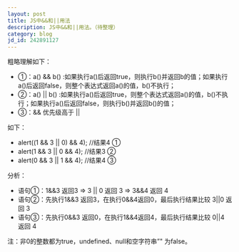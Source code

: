 ```yaml
---
layout: post
title: JS中&&和||用法
description: JS中&&和||用法。（待整理）
category: blog
jd_id: 242891127
---
```



粗略理解如下：

 - ①：a() && b()
   :如果执行a()后返回true，则执行b()并返回b的值；如果执行a()后返回false，则整个表达式返回a()的值，b()不执行；
 - ②：a() || b()
   :如果执行a()后返回true，则整个表达式返回a()的值，b()不执行；如果执行a()后返回false，则执行b()并返回b()的值；
 - ③：&& 优先级高于 ||

 
如下：　　

 - alert((1 && 3 || 0) && 4); //结果4 ①
 - alert(1 && 3 || 0 && 4);   //结果3 ②
 - alert(0 && 3 || 1 && 4);   //结果4 ③

 
分析：

 - 语句①：1&&3 返回3 => 3 || 0 返回 3 => 3&&4 返回 4
 - 语句②：先执行1&&3 返回3，在执行0&&4返回0，最后执行结果比较 3||0 返回 3
 - 语句③：先执行0&&3 返回0，在执行1&&4返回4，最后执行结果比较 0||4 返回 4

 
注：非0的整数都为true，undefined、null和空字符串”" 为false。

